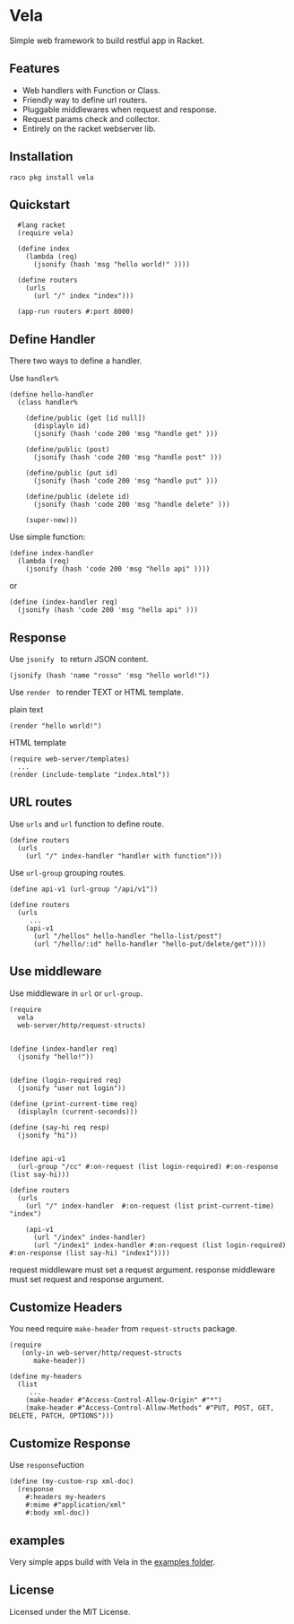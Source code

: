 Vela
========
Simple web framework to build restful app in Racket. 


Features
------------
- Web handlers with Function or Class.
- Friendly way to define url routers.
- Pluggable middlewares when request and response.
- Request params check and collector.
- Entirely on the racket webserver lib.


Installation
------------

`raco pkg install vela`


Quickstart
------------

```racket
  #lang racket
  (require vela)

  (define index
    (lambda (req)
      (jsonify (hash 'msg "hello world!" ))))

  (define routers
    (urls
      (url "/" index "index")))

  (app-run routers #:port 8000)
```

Define Handler
-----------
There two ways to define a handler.

Use ```handler%```

```racket
(define hello-handler
  (class handler%

    (define/public (get [id null])
      (displayln id)
      (jsonify (hash 'code 200 'msg "handle get" )))

    (define/public (post)
      (jsonify (hash 'code 200 'msg "handle post" )))

    (define/public (put id)
      (jsonify (hash 'code 200 'msg "handle put" )))

    (define/public (delete id)
      (jsonify (hash 'code 200 'msg "handle delete" )))

    (super-new)))

```

Use simple function:

```racket
(define index-handler
  (lambda (req)
    (jsonify (hash 'code 200 'msg "hello api" ))))
```

  or

```racket
(define (index-handler req)
  (jsonify (hash 'code 200 'msg "hello api" )))
```

Response
-----------
Use ```jsonify ``` to return JSON content.

```racket
(jsonify (hash 'name "rosso" 'msg "hello world!"))
```

Use ```render ``` to render TEXT or HTML template.

plain text

```racket
(render "hello world!")
```


HTML template

```racket
(require web-server/templates)
  ...
(render (include-template "index.html"))
```

URL routes
-----------

Use ```urls``` and ```url``` function to define route.

```racket
(define routers
  (urls
    (url "/" index-handler "handler with function")))
```

Use ```url-group``` grouping routes.


```racket
(define api-v1 (url-group "/api/v1"))

(define routers
  (urls
	 ...
    (api-v1
      (url "/hellos" hello-handler "hello-list/post")
      (url "/hello/:id" hello-handler "hello-put/delete/get"))))
```


Use middleware
-----------

Use middleware in ```url```  or ```url-group```.

```racket
(require
  vela
  web-server/http/request-structs)


(define (index-handler req)
  (jsonify "hello!"))


(define (login-required req)
  (jsonify "user not login"))

(define (print-current-time req)
  (displayln (current-seconds)))

(define (say-hi req resp)
  (jsonify "hi"))


(define api-v1 
  (url-group "/cc" #:on-request (list login-required) #:on-response (list say-hi)))

(define routers
  (urls
    (url "/" index-handler  #:on-request (list print-current-time) "index")

    (api-v1
      (url "/index" index-handler)
      (url "/index1" index-handler #:on-request (list login-required) #:on-response (list say-hi) "index1"))))

```

request middleware must set a request argument. response middleware must set request and response argument.


Customize Headers
-----------
You need require ```make-header``` from ```request-structs``` package.

```racket
(require
   (only-in web-server/http/request-structs
      make-header))

(define my-headers
  (list
  	 ...
    (make-header #"Access-Control-Allow-Origin" #"*")
    (make-header #"Access-Control-Allow-Methods" #"PUT, POST, GET, DELETE, PATCH, OPTIONS")))

```

Customize Response
-----------
Use ```response```fuction

```racket
(define (my-custom-rsp xml-doc)
  (response
    #:headers my-headers
    #:mime #"application/xml"
    #:body xml-doc))
```

examples
----------
Very simple apps build with Vela in the [examples folder](https://github.com/nuty/vela/tree/master/examples).


License
-------
Licensed under the MIT License.